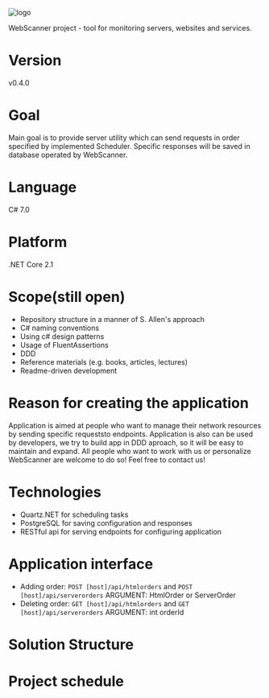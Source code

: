 
![logo](https://i.imgur.com/2nu3hX1.png)

WebScanner project - tool for monitoring servers, websites and services.

#  Version

v0.4.0

#  Goal

Main goal is to provide server utility which can send requests in order specified by implemented Scheduler. Specific responses will be saved in database operated by WebScanner. 

#  Language

C# 7.0

#  Platform

.NET Core 2.1

#  Scope(still open)

* Repository structure in a manner of S. Allen's approach
* C# naming conventions
* Using c# design patterns
* Usage of FluentAssertions
* DDD
* Reference materials (e.g. books, articles, lectures)
* Readme-driven development

#  Reason for creating the application

Application is aimed at people who want to manage their network resources by sending specific requeststo endpoints. Application is also can be used by developers, we try to build app in DDD aproach, so it will be easy to maintain and expand. All people who want to work with us or personalize WebScanner are welcome to do so! Feel free to contact us!

#  Technologies

* Quartz.NET for scheduling tasks
* PostgreSQL for saving configuration and responses
* RESTful api for serving endpoints for configuring application

#  Application interface

* Adding order: `POST [host]/api/htmlorders` and `POST [host]/api/serverorders`
ARGUMENT: HtmlOrder or ServerOrder
* Deleting order: `GET [host]/api/htmlorders` and `GET [host]/api/serverorders`
ARGUMENT: int orderId

 #  Solution Structure

 #  Project schedule
